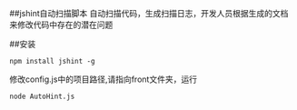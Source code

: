 ##jshint自动扫描脚本
自动扫描代码，生成扫描日志，开发人员根据生成的文档来修改代码中存在的潜在问题

##安装
	
	npm install jshint -g

修改config.js中的项目路径,请指向front文件夹，运行
	
	node AutoHint.js
